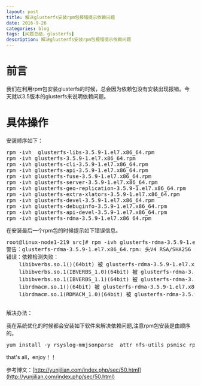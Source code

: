 ```yaml
---
layout: post
title: 解决glusterfs安装rpm包报错提示依赖问题
date: 2016-9-26
categories: blog
tags: [问题总结，glusterfs]
description: 解决glusterfs安装rpm包报错提示依赖问题
---
```


# 前言

我们在利用rpm包安装glusterfs的时候，总会因为依赖包没有安装出现报错。今天就以3.5版本的glusterfs来说明依赖问题。

# 具体操作

安装顺序如下：
<pre>
rpm -ivh  glusterfs-libs-3.5.9-1.el7.x86_64.rpm
rpm -ivh glusterfs-3.5.9-1.el7.x86_64.rpm 
rpm -ivh glusterfs-cli-3.5.9-1.el7.x86_64.rpm
rpm -ivh glusterfs-api-3.5.9-1.el7.x86_64.rpm 
rpm -ivh glusterfs-fuse-3.5.9-1.el7.x86_64.rpm
rpm -ivh glusterfs-server-3.5.9-1.el7.x86_64.rpm
rpm -ivh glusterfs-geo-replication-3.5.9-1.el7.x86_64.rpm
rpm -ivh glusterfs-extra-xlators-3.5.9-1.el7.x86_64.rpm 
rpm -ivh glusterfs-devel-3.5.9-1.el7.x86_64.rpm
rpm -ivh glusterfs-debuginfo-3.5.9-1.el7.x86_64.rpm 
rpm -ivh glusterfs-api-devel-3.5.9-1.el7.x86_64.rpm  
rpm -ivh glusterfs-rdma-3.5.9-1.el7.x86_64.rpm
</pre>

在安装最后一个rpm包的时候提示如下错误信息。
<pre>
root@linux-node1-219 src]# rpm -ivh glusterfs-rdma-3.5.9-1.el7.x86_64.rpm 
警告：glusterfs-rdma-3.5.9-1.el7.x86_64.rpm: 头V4 RSA/SHA256 Signature, 密钥 ID d5dc52dc: NOKEY
错误：依赖检测失败：
	libibverbs.so.1()(64bit) 被 glusterfs-rdma-3.5.9-1.el7.x86_64 需要
	libibverbs.so.1(IBVERBS_1.0)(64bit) 被 glusterfs-rdma-3.5.9-1.el7.x86_64 需要
	libibverbs.so.1(IBVERBS_1.1)(64bit) 被 glusterfs-rdma-3.5.9-1.el7.x86_64 需要
	librdmacm.so.1()(64bit) 被 glusterfs-rdma-3.5.9-1.el7.x86_64 需要
	librdmacm.so.1(RDMACM_1.0)(64bit) 被 glusterfs-rdma-3.5.9-1.el7.x86_64 需要

</pre>

解决办法：

我在系统优化的时候都会安装如下软件来解决依赖问题,注意rpm包安装是由顺序的。
<pre>
yum install -y rsyslog-mmjsonparse  attr nfs-utils psmisc rpcbind liburcu* userspace-rcu vim lrzsz net-tools lvm* libibverbs  librdmacm 
</pre>

that's all，enjoy！！

参考博文：[http://yunjilian.com/index.php/sec/50.html](http://yunjilian.com/index.php/sec/50.html)